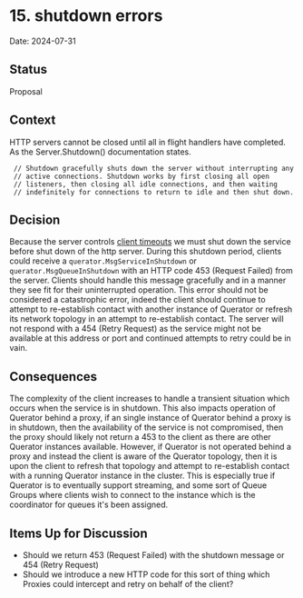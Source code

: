 # 15. shutdown errors

Date: 2024-07-31

## Status

Proposal

## Context

HTTP servers cannot be closed until all in flight handlers have completed. As the Server.Shutdown()
documentation states.

```
 // Shutdown gracefully shuts down the server without interrupting any
 // active connections. Shutdown works by first closing all open
 // listeners, then closing all idle connections, and then waiting
 // indefinitely for connections to return to idle and then shut down.
```

## Decision

Because the server controls [client timeouts](0009-client-timeouts.md) we must shut down the service before
shut down of the http server. During this shutdown period, clients could receive a `querator.MsgServiceInShutdown`
or `querator.MsgQueueInShutdown` with an HTTP code 453 (Request Failed) from the server. Clients should handle this
message gracefully and in a manner they see fit for their uninterrupted operation. This error should not be considered
a catastrophic error, indeed the client should continue to attempt to re-establish contact with another instance of
Querator or refresh its network topology in an attempt to re-establish contact. The server will not respond with a 454 
(Retry Request) as the service might not be available at this address or port and continued attempts to retry could
be in vain.

## Consequences

The complexity of the client increases to handle a transient situation which occurs when the service is in shutdown.
This also impacts operation of Querator behind a proxy, if an single instance of Querator behind a proxy is in 
shutdown, then the availability of the service is not compromised, then the proxy should likely not return a 453 to 
the client as there are other Querator instances available. However, if Querator is not operated behind a proxy and
instead the client is aware of the Querator topology, then it is upon the client to refresh that topology and attempt
to re-establish contact with a running Querator instance in the cluster. This is especially true if Querator is to 
eventually support streaming, and some sort of Queue Groups where clients wish to connect to the instance which is
the coordinator for queues it's been assigned.

## Items Up for Discussion
- Should we return 453 (Request Failed) with the shutdown message or 454 (Retry Request)
- Should we introduce a new HTTP code for this sort of thing which Proxies could intercept and retry on behalf of
  the client?